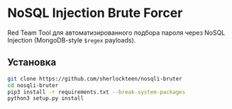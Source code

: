 # NoSQL Injection Brute Forcer

Red Team Tool для автоматизированного подбора пароля через NoSQL Injection (MongoDB-style `$regex` payloads).

## Установка

```bash
git clone https://github.com/sherlockteen/nosqli-bruter
cd nosqli-bruter
pip3 install -r requirements.txt --break-system-packages
python3 setup.py install
